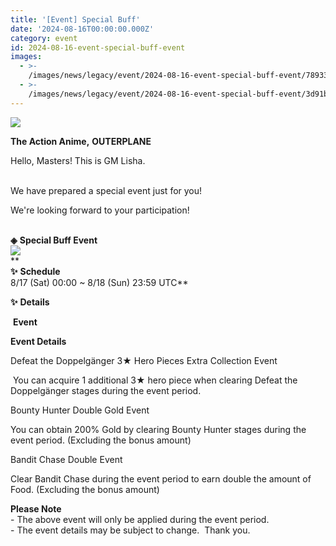 ```yaml
---
title: '[Event] Special Buff'
date: '2024-08-16T00:00:00.000Z'
category: event
id: 2024-08-16-event-special-buff-event
images:
  - >-
    /images/news/legacy/event/2024-08-16-event-special-buff-event/78933287dd38475aa79934cd937ad938.webp
  - >-
    /images/news/legacy/event/2024-08-16-event-special-buff-event/3d91b0c84fe9421ab86d9f0b52997c12.webp
---
```


![](/images/news/legacy/event/2024-08-16-event-special-buff-event/78933287dd38475aa79934cd937ad938.webp)  

**The Action Anime,** **OUTERPLANE**        

Hello, Masters! This is GM Lisha.  
 

We have prepared a special event just for you!

We're looking forward to your participation!  
 

**◈** **Special Buff Event**  
![](/images/news/legacy/event/2024-08-16-event-special-buff-event/3d91b0c84fe9421ab86d9f0b52997c12.webp)  
**  
**✨** **Schedule**   
8/17 (Sat) 00:00 ~ 8/18 (Sun) 23:59 UTC**  
  
**✨** **Details**

 **Event**

**Event Details**

Defeat the Doppelgänger 3★ Hero Pieces Extra Collection Event

 You can acquire 1 additional 3★ hero piece when clearing Defeat the Doppelgänger stages during the event period.

Bounty Hunter Double Gold Event

You can obtain 200% Gold by clearing Bounty Hunter stages during the event period. (Excluding the bonus amount)

Bandit Chase Double Event  

Clear Bandit Chase during the event period to earn double the amount of Food. (Excluding the bonus amount)  

  
  
**Please Note**  
\- The above event will only be applied during the event period.  
\- The event details may be subject to change.  Thank you.
